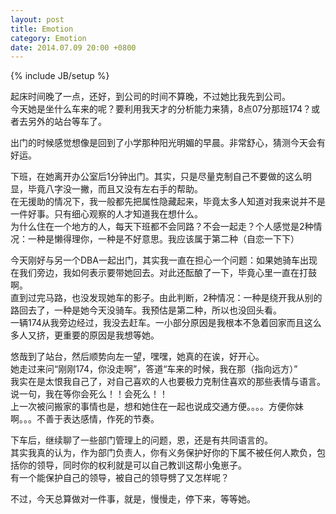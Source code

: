 ```yaml
---
layout: post
title: Emotion 
category: Emotion 
date: 2014.07.09 20:00 +0800 
---
```

{% include JB/setup %}

起床时间晚了一点，还好，到公司的时间不算晚，不过她比我先到公司。<br>
今天她是坐什么车来的呢？要利用我天才的分析能力来猜，8点07分那班174？或者去另外的站台等车了。<br>

出门的时候感觉想像是回到了小学那种阳光明媚的早晨。非常舒心，猜测今天会有好运。

下班，在她离开办公室后1分钟出门。其实，只是尽量克制自己不要做的这么明显，毕竟八字没一撇，而且又没有左右手的帮助。<br>
在无援助的情况下，我一般都先把属性隐藏起来，毕竟太多人知道对我来说并不是一件好事。只有细心观察的人才知道我在想什么。<br>
为什么住在一个地方的人，每天下班都不会同路？不会一起走？个人感觉是2种情况：一种是懒得理你，一种是不好意思。我应该属于第二种（自恋一下下）

今天刚好与另一个DBA一起出门，其实我一直在担心一个问题：如果她骑车出现在我们旁边，我如何表示要带她回去。对此还酝酿了一下，毕竟心里一直在打鼓啊。<br>
直到过完马路，也没发现她车的影子。由此判断，2种情况：一种是绕开我从别的路回去了，一种是她今天没骑车。我预估是第二种，所以也没回头看。<br>
一辆174从我旁边经过，我没去赶车。一小部分原因是我根本不急着回家而且这么多人又挤，更重要的原因是我想等她。

悠哉到了站台，然后顺势向左一望，嘿嘿，她真的在诶，好开心。<br>
她走过来问“刚刚174，你没走啊”，答道“车来的时候，我在那（指向远方）”<br>
我实在是太恨我自己了，对自己喜欢的人也要极力克制住喜欢的那些表情与语言。说一句，我在等你会死么！！会死么！！<br>
上一次被问搬家的事情也是，想和她住在一起也说成交通方便。。。。方便你妹啊。。。不善于表达感情，作死的节奏。

下车后，继续聊了一些部门管理上的问题，恩，还是有共同语言的。<br>
其实我真的认为，作为部门负责人，你有义务保护好你的下属不被任何人欺负，包括你的领导，同时你的权利就是可以自己教训这帮小兔崽子。<br>
有一个能保护自己的领导，被自己的领导劈了又怎样呢？

不过，今天总算做对一件事，就是，慢慢走，停下来，等等她。